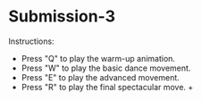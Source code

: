 # Submission-3

Instructions:
- Press "Q" to play the warm-up animation.
- Press "W" to play the basic dance movement.
- Press "E" to play the advanced movement.
- Press "R" to play the final spectacular move. +
